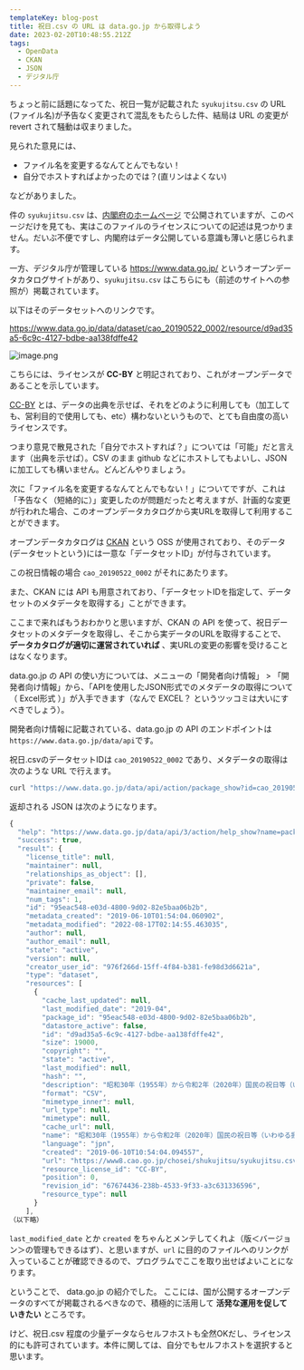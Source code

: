 ```yaml
---
templateKey: blog-post
title: 祝日.csv の URL は data.go.jp から取得しよう
date: 2023-02-20T10:48:55.212Z
tags:
  - OpenData
  - CKAN
  - JSON
  - デジタル庁
---
```


ちょっと前に話題になってた、祝日一覧が記載された ``syukujitsu.csv`` の URL (ファイル名)が予告なく変更されて混乱をもたらした件、結局は URL の変更が revert されて騒動は収まりました。

見られた意見には、

- ファイル名を変更するなんてとんでもない！
- 自分でホストすればよかったのでは？(直リンはよくない)

などがありました。

件の ``syukujitsu.csv`` は、[内閣府のホームページ](https://www8.cao.go.jp/chosei/shukujitsu/gaiyou.html) で公開されていますが、このページだけを見ても、実はこのファイルのライセンスについての記述は見つかりません。だいぶ不便ですし、内閣府はデータ公開している意識も薄いと感じられます。

一方、デジタル庁が管理している https://www.data.go.jp/ というオープンデータカタログサイトがあり、``syukujitsu.csv`` はこちらにも（前述のサイトへの参照が）掲載されています。

以下はそのデータセットへのリンクです。

https://www.data.go.jp/data/dataset/cao_20190522_0002/resource/d9ad35a5-6c9c-4127-bdbe-aa138fdffe42

![image.png](https://raw.githubusercontent.com/amay077/gatsby-starter-netlify-cms/master/src/img/2023-02-20-01GSQ7XG4DT2802Z1495AH4FJ6.png)

こちらには、ライセンスが **CC-BY** と明記されており、これがオープンデータであることを示しています。

[CC-BY](https://creativecommons.org/licenses/by/4.0/deed.ja) とは、データの出典を示せば、それをどのように利用しても（加工しても、営利目的で使用しても、etc）構わないというもので、とても自由度の高いライセンスです。

つまり意見で散見された「自分でホストすれば？」については「可能」だと言えます（出典を示せば）。CSV のまま github などにホストしてもよいし、JSON に加工しても構いません。どんどんやりましょう。

次に「ファイル名を変更するなんてとんでもない！」についてですが、これは「予告なく（短絡的に）」変更したのが問題だったと考えますが、計画的な変更が行われた場合、このオープンデータカタログから実URLを取得して利用することができます。

オープンデータカタログは [CKAN](https://ckan.org/) という OSS が使用されており、そのデータ(データセットという)には一意な「データセットID」が付与されています。

この祝日情報の場合 ``cao_20190522_0002`` がそれにあたります。

また、CKAN には API も用意されており、「データセットIDを指定して、データセットのメタデータを取得する」ことができます。

ここまで来ればもうおわかりと思いますが、CKAN の API を使って、祝日データセットのメタデータを取得し、そこから実データのURLを取得することで、 **データカタログが適切に運営されていれば** 、実URLの変更の影響を受けることはなくなります。

data.go.jp の API の使い方については、メニューの「開発者向け情報」 > 「開発者向け情報」から、「APIを使用したJSON形式でのメタデータの取得について（ Excel形式 ）」が入手できます（なんで EXCEL？ というツッコミは大いにすべきでしょう）。

開発者向け情報に記載されている、data.go.jp の API のエンドポイントは ``https://www.data.go.jp/data/api``です。

祝日.csvのデータセットIDは ``cao_20190522_0002`` であり、メタデータの取得は次のような URL で行えます。

```bash
curl "https://www.data.go.jp/data/api/action/package_show?id=cao_20190522_0002"
```

返却される JSON は次のようになります。

```javascript
{
  "help": "https://www.data.go.jp/data/api/3/action/help_show?name=package_show",
  "success": true,
  "result": {
    "license_title": null,
    "maintainer": null,
    "relationships_as_object": [],
    "private": false,
    "maintainer_email": null,
    "num_tags": 1,
    "id": "95eac548-e03d-4800-9d02-82e5baa06b2b",
    "metadata_created": "2019-06-10T01:54:04.060902",
    "metadata_modified": "2022-08-17T02:14:55.463035",
    "author": null,
    "author_email": null,
    "state": "active",
    "version": null,
    "creator_user_id": "976f266d-15ff-4f84-b381-fe98d3d6621a",
    "type": "dataset",
    "resources": [
      {
        "cache_last_updated": null,
        "last_modified_date": "2019-04",
        "package_id": "95eac548-e03d-4800-9d02-82e5baa06b2b",
        "datastore_active": false,
        "id": "d9ad35a5-6c9c-4127-bdbe-aa138fdffe42",
        "size": 19000,
        "copyright": "",
        "state": "active",
        "last_modified": null,
        "hash": "",
        "description": "昭和30年（1955年）から令和2年（2020年）国民の祝日等（いわゆる振替休日等を含む）",
        "format": "CSV",
        "mimetype_inner": null,
        "url_type": null,
        "mimetype": null,
        "cache_url": null,
        "name": "昭和30年（1955年）から令和2年（2020年）国民の祝日等（いわゆる振替休日等を含む）（csv形式：19KB）",
        "language": "jpn",
        "created": "2019-06-10T10:54:04.094557",
        "url": "https://www8.cao.go.jp/chosei/shukujitsu/syukujitsu.csv",
        "resource_license_id": "CC-BY",
        "position": 0,
        "revision_id": "67674436-238b-4533-9f33-a3c631336596",
        "resource_type": null
      }
    ],
（以下略）
```

``last_modified_date`` とか ``created`` をちゃんとメンテしてくれよ（版＜バージョン＞の管理もできるはず）、と思いますが、``url`` に目的のファイルへのリンクが入っていることが確認できるので、プログラムでここを取り出せばよいことになります。


ということで、 data.go.jp の紹介でした。
ここには、国が公開するオープンデータのすべてが掲載されるべきなので、積極的に活用して **活発な運用を促していきたい** ところです。

けど、祝日.csv 程度の少量データならセルフホストも全然OKだし、ライセンス的にも許可されています。本件に関しては、自分でもセルフホストを選択すると思います。








